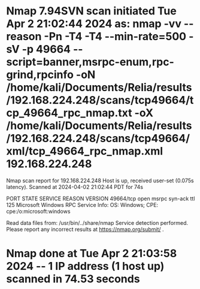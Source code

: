 # Nmap 7.94SVN scan initiated Tue Apr  2 21:02:44 2024 as: nmap -vv --reason -Pn -T4 -T4 --min-rate=500 -sV -p 49664 --script=banner,msrpc-enum,rpc-grind,rpcinfo -oN /home/kali/Documents/Relia/results/192.168.224.248/scans/tcp49664/tcp_49664_rpc_nmap.txt -oX /home/kali/Documents/Relia/results/192.168.224.248/scans/tcp49664/xml/tcp_49664_rpc_nmap.xml 192.168.224.248
Nmap scan report for 192.168.224.248
Host is up, received user-set (0.075s latency).
Scanned at 2024-04-02 21:02:44 PDT for 74s

PORT      STATE SERVICE REASON          VERSION
49664/tcp open  msrpc   syn-ack ttl 125 Microsoft Windows RPC
Service Info: OS: Windows; CPE: cpe:/o:microsoft:windows

Read data files from: /usr/bin/../share/nmap
Service detection performed. Please report any incorrect results at https://nmap.org/submit/ .
# Nmap done at Tue Apr  2 21:03:58 2024 -- 1 IP address (1 host up) scanned in 74.53 seconds
